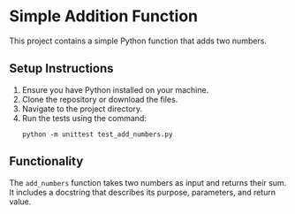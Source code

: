 # Simple Addition Function

This project contains a simple Python function that adds two numbers.

## Setup Instructions

1. Ensure you have Python installed on your machine.
2. Clone the repository or download the files.
3. Navigate to the project directory.
4. Run the tests using the command:
   ```
   python -m unittest test_add_numbers.py
   ```

## Functionality

The `add_numbers` function takes two numbers as input and returns their sum. It includes a docstring that describes its purpose, parameters, and return value.